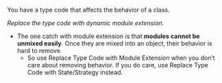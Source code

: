 You have a type code that affects the behavior of a class.

*Replace the type code with dynamic module extension.*

+ The one catch with module extension is that **modules cannot be unmixed easily**. Once they are mixed into an object, their behavior is hard to remove.
    + So use Replace Type Code with Module Extension when you don’t care about removing behavior. If you do care, use Replace Type Code with State/Strategy instead.

